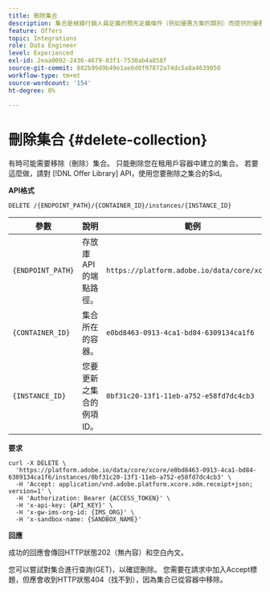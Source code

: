 ```yaml
---
title: 刪除集合
description: 集合是根據行銷人員定義的預先定義條件（例如優惠方案的類別）而提供的優惠方案子集。
feature: Offers
topic: Integrations
role: Data Engineer
level: Experienced
exl-id: 2eaa0092-2436-4679-83f1-7530ab4a858f
source-git-commit: 882b99d9b49e1ae6d0f97872a74dc5a8a4639050
workflow-type: tm+mt
source-wordcount: '154'
ht-degree: 0%

---
```


# 刪除集合 {#delete-collection}

有時可能需要移除（刪除）集合。 只能刪除您在租用戶容器中建立的集合。 若要這麼做，請對 [!DNL Offer Library] API，使用您要刪除之集合的$id。

**API格式**

```http
DELETE /{ENDPOINT_PATH}/{CONTAINER_ID}/instances/{INSTANCE_ID}
```

| 參數 | 說明 | 範例 |
| --------- | ----------- | ------- |
| `{ENDPOINT_PATH}` | 存放庫API的端點路徑。 | `https://platform.adobe.io/data/core/xcore/` |
| `{CONTAINER_ID}` | 集合所在的容器。 | `e0bd8463-0913-4ca1-bd84-6309134ca1f6` |
| `{INSTANCE_ID}` | 您要更新之集合的例項ID。 | `0bf31c20-13f1-11eb-a752-e58fd7dc4cb3` |

**要求**

```shell
curl -X DELETE \
  'https://platform.adobe.io/data/core/xcore/e0bd8463-0913-4ca1-bd84-6309134ca1f6/instances/0bf31c20-13f1-11eb-a752-e58fd7dc4cb3' \
  -H 'Accept: application/vnd.adobe.platform.xcore.xdm.receipt+json; version=1' \
  -H 'Authorization: Bearer {ACCESS_TOKEN}' \
  -H 'x-api-key: {API_KEY}' \
  -H 'x-gw-ims-org-id: {IMS_ORG}' \
  -H 'x-sandbox-name: {SANDBOX_NAME}'
```

**回應**

成功的回應會傳回HTTP狀態202（無內容）和空白內文。

您可以嘗試對集合進行查詢(GET)，以確認刪除。 您需要在請求中加入Accept標題，但應會收到HTTP狀態404（找不到），因為集合已從容器中移除。
